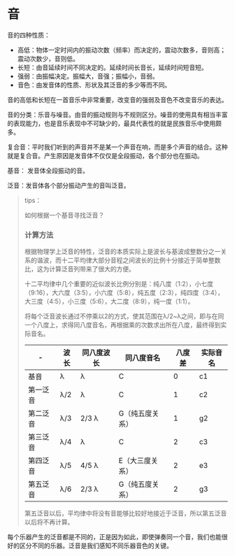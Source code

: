 # 音

音的四种性质：

+ 高低：物体一定时间内的振动次数（频率）而决定的，震动次数多，音则高；震动次数少，音则低。
+ 长短：由音延续时间不同决定的。延续时间长音长，延续时间短音短。
+ 强弱：由振幅决定。振幅大，音强；振幅小，音弱。
+ 音色：由发音体的性质、形状及其泛音的多少等而不同。

音的高低和长短在一首音乐中非常重要，改变音的强弱及音色不改变音乐的表达。



音的分类：乐音与噪音。由音的振动规则与不规则区分。噪音的使用具有相当丰富的表现能力，也是音乐表现中不可缺少的，最具代表性的就是民族音乐中使用颇多。



复合音：平时我们听到的声音并不是某一个声音在响，而是多个声音的结合。这种就是复合音。产生原因是发音体不仅仅是全段振动，各个部分也在振动。

基音： 发音体全段振动的音。

泛音：发音体各个部分振动产生的音叫泛音。

> tips：
>
> 如何根据一个基音寻找泛音？
>
> ### 计算方法
>
> 根据物理学上泛音的特性，泛音的本质实际上是波长与基波成整数分之一关系的谐波，而十二平均律大部分音程之间波长的比例十分接近于简单整数比，这为计算泛音列带来了很大的方便。
>
> 十二平均律中几个重要的近似波长比例分别是：纯八度（1:2），小七度（9:16），大六度（3:5），小六度（5:8），纯五度（2:3），纯四度（3:4），大三度（4:5），小三度（5:6），大二度（8:9），纯一度（1:1）。
>
> 将每个泛音波长通过不停乘以2的方式，使其范围在λ/2~λ之间，即与在同一个八度上，求得同八度音名，再根据乘的次数求出所在八度，最终得到实际音名。
>
> | -        | 波长 | 同八度波长 | 同八度音名      | 八度差 | 实际音名 |
> | -------- | ---- | ---------- | --------------- | ------ | -------- |
> | 基音     | λ    | λ          | C               | 0      | c1       |
> | 第一泛音 | λ/2  | λ          | C               | 1      | c2       |
> | 第二泛音 | λ/3  | 2/3 λ      | G（纯五度关系） | 1      | g2       |
> | 第三泛音 | λ/4  | λ          | C               | 2      | c3       |
> | 第四泛音 | λ/5  | 4/5 λ      | E（大三度关系） | 2      | e3       |
> | 第五泛音 | λ/6  | 2/3 λ      | G（纯五度关系） | 2      | g3       |
>
> 第五泛音以后，平均律中将没有音能够比较好地接近于泛音，所以第五泛音以后将不再计算。

每个乐器产生的泛音都是不同的，正是因为如此，即使弹奏同一个音，我们也能很好的区分不同的乐器。泛音是我们感知不同乐器音色的关键。

